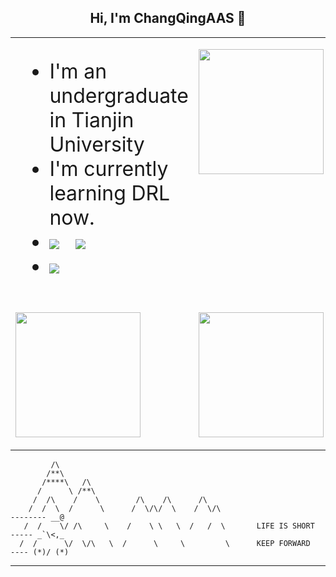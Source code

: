 <h2 align="center"> Hi, I'm ChangQingAAS 👋 </h2>


<table>
    <tr>
        <td valign="center" width="50%" >
            <ul style="font-size:32px">
                  <li>I'm an undergraduate in Tianjin University</li>
                  <li>I'm currently learning DRL now.</li>
                  <li><img src="https://visitor-badge.glitch.me/badge?page_id=ChangQingAAS.readme">&nbsp;&nbsp;&nbsp;<img src="https://img.shields.io/badge/target-MARL-blue"><li>
                  <img src="https://img.shields.io/badge/JS-primer-9cf">
            </ul>
        </td>
       <td valign="top" width="50%">
           <p>         
             <img  src="https://github-readme-stats.vercel.app/api/top-langs/?username=ChangQingAAS&langs_count=10&exclude_repo=ChangQingAAS.github.iq,Dive-into-DL-PyTorch&layout=compact&theme=nightowl&cache_seconds=1800" height='200' >
           </p>
        </td>
    </tr>
    <tr>
        <td width="50%">
        <p>
              <img  src="https://github-readme-stats.vercel.app/api?username=ChangQingAAS&theme=nightowl&hide_border=true&show_icons=true&disable_animations=true&count_private=true&cache_seconds=1800" height='200'>
        </p>
        </td>
        <td width="50%">
        <p>
            <img src="https://github-readme-stats.vercel.app/api/wakatime?username=ChangQingAAS&theme=nightowl&layout=compact" height = "200" width="100%">
        </p>
        </td>
    </tr>
</table>

             /\
            /**\
           /****\   /\
          /      \ /**\
         /  /\    /    \        /\    /\      /\
        /  /  \  /      \      /  \/\/  \    /  \/\                           -------- __@
       /  /    \/ /\     \    /    \ \   \  /   /  \       LIFE IS SHORT      ----- _`\<,_
      /  /      \/  \/\   \  /      \     \         \      KEEP FORWARD         ---- (*)/ (*)
------------------------------------------------------------------------------------------------
